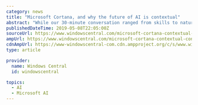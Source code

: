```yaml
---
category: news
title: "Microsoft Cortana, and why the future of AI is contextual"
abstract: "While our 30-minute conversation ranged from skills to natural language processing and the problem with smart speakers, the big question we had was about the perception that Cortana is a dead platform. Shuman was emphatic. \"Cortana is not dead,\" he said."
publishedDateTime: 2019-05-08T22:05:00Z
sourceUrl: https://www.windowscentral.com/microsoft-cortana-contextual-conversations-ai
ampUrl: https://www.windowscentral.com/microsoft-cortana-contextual-conversations-ai?amp
cdnAmpUrl: https://www-windowscentral-com.cdn.ampproject.org/c/s/www.windowscentral.com/microsoft-cortana-contextual-conversations-ai?amp
type: article

provider:
  name: Windows Central
  id: windowscentral

topics:
  - AI
  - Microsoft AI
---
```

